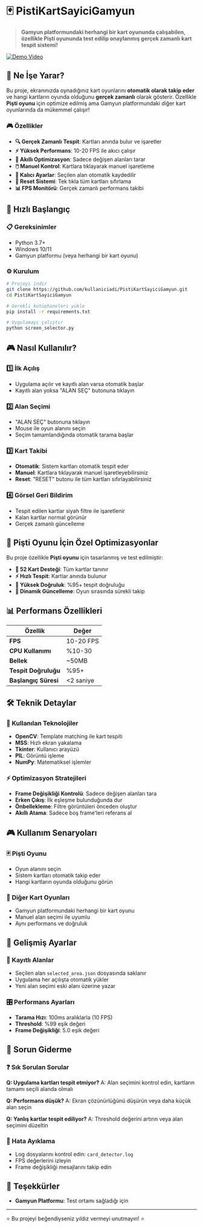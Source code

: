 # 🃏 PistiKartSayiciGamyun

> **Gamyun platformundaki herhangi bir kart oyununda çalışabilen, özellikle Pişti oyununda test edilip onaylanmış gerçek zamanlı kart tespit sistemi!**

[![Demo Video](https://img.youtube.com/vi/8uWLg-X3T3s/0.jpg)](https://youtu.be/8uWLg-X3T3s)

## 🎯 Ne İşe Yarar?

Bu proje, ekranınızda oynadığınız kart oyunlarını **otomatik olarak takip eder** ve hangi kartların oyunda olduğunu **gerçek zamanlı** olarak gösterir. Özellikle **Pişti oyunu** için optimize edilmiş ama Gamyun platformundaki diğer kart oyunlarında da mükemmel çalışır!

### 🎮 Özellikler

- **🔍 Gerçek Zamanlı Tespit**: Kartları anında bulur ve işaretler
- **⚡ Yüksek Performans**: 10-20 FPS ile akıcı çalışır
- **🎯 Akıllı Optimizasyon**: Sadece değişen alanları tarar
- **🖱️ Manuel Kontrol**: Kartlara tıklayarak manuel işaretleme
- **💾 Kalıcı Ayarlar**: Seçilen alan otomatik kaydedilir
- **🔄 Reset Sistemi**: Tek tıkla tüm kartları sıfırlama
- **📊 FPS Monitörü**: Gerçek zamanlı performans takibi

## 🚀 Hızlı Başlangıç

### 📋 Gereksinimler
- Python 3.7+
- Windows 10/11
- Gamyun platformu (veya herhangi bir kart oyunu)

### ⚙️ Kurulum

```bash
# Projeyi indir
git clone https://github.com/kullaniciadi/PistiKartSayiciGamyun.git
cd PistiKartSayiciGamyun

# Gerekli kütüphaneleri yükle
pip install -r requirements.txt

# Uygulamayı çalıştır
python screen_selector.py
```

## 🎮 Nasıl Kullanılır?

### 1️⃣ **İlk Açılış**
- Uygulama açılır ve kayıtlı alan varsa otomatik başlar
- Kayıtlı alan yoksa "ALAN SEÇ" butonuna tıklayın

### 2️⃣ **Alan Seçimi**
- "ALAN SEÇ" butonuna tıklayın
- Mouse ile oyun alanını seçin
- Seçim tamamlandığında otomatik tarama başlar

### 3️⃣ **Kart Takibi**
- **Otomatik**: Sistem kartları otomatik tespit eder
- **Manuel**: Kartlara tıklayarak manuel işaretleyebilirsiniz
- **Reset**: "RESET" butonu ile tüm kartları sıfırlayabilirsiniz

### 4️⃣ **Görsel Geri Bildirim**
- Tespit edilen kartlar siyah filtre ile işaretlenir
- Kalan kartlar normal görünür
- Gerçek zamanlı güncelleme

## 🎯 Pişti Oyunu İçin Özel Optimizasyonlar

Bu proje özellikle **Pişti oyunu** için tasarlanmış ve test edilmiştir:

- **🎴 52 Kart Desteği**: Tüm kartlar tanınır
- **⚡ Hızlı Tespit**: Kartlar anında bulunur
- **🎯 Yüksek Doğruluk**: %95+ tespit doğruluğu
- **🔄 Dinamik Güncelleme**: Oyun sırasında sürekli takip

## 📊 Performans Özellikleri

| Özellik | Değer |
|---------|-------|
| **FPS** | 10-20 FPS |
| **CPU Kullanımı** | %10-30 |
| **Bellek** | ~50MB |
| **Tespit Doğruluğu** | %95+ |
| **Başlangıç Süresi** | <2 saniye |

## 🛠️ Teknik Detaylar

### 🔧 Kullanılan Teknolojiler
- **OpenCV**: Template matching ile kart tespiti
- **MSS**: Hızlı ekran yakalama
- **Tkinter**: Kullanıcı arayüzü
- **PIL**: Görüntü işleme
- **NumPy**: Matematiksel işlemler

### ⚡ Optimizasyon Stratejileri
- **Frame Değişikliği Kontrolü**: Sadece değişen alanları tara
- **Erken Çıkış**: İlk eşleşme bulunduğunda dur
- **Önbellekleme**: Filtre görüntüleri önceden oluştur
- **Akıllı Atama**: Sadece boş frame'leri referans al

## 🎮 Kullanım Senaryoları

### 🃏 Pişti Oyunu
- Oyun alanını seçin
- Sistem kartları otomatik takip eder
- Hangi kartların oyunda olduğunu görün

### 🎴 Diğer Kart Oyunları
- Gamyun platformundaki herhangi bir kart oyunu
- Manuel alan seçimi ile uyumlu
- Aynı performans ve doğruluk

## 🔧 Gelişmiş Ayarlar

### 📁 Kayıtlı Alanlar
- Seçilen alan `selected_area.json` dosyasında saklanır
- Uygulama her açılışta otomatik yükler
- Yeni alan seçimi eski alanı üzerine yazar

### 🎛️ Performans Ayarları
- **Tarama Hızı**: 100ms aralıklarla (10 FPS)
- **Threshold**: %99 eşik değeri
- **Frame Değişikliği**: 5.0 eşik değeri

## 🐛 Sorun Giderme

### ❓ Sık Sorulan Sorular

**Q: Uygulama kartları tespit etmiyor?**
A: Alan seçimini kontrol edin, kartların tamamı seçili alanda olmalı

**Q: Performans düşük?**
A: Ekran çözünürlüğünü düşürün veya daha küçük alan seçin

**Q: Yanlış kartlar tespit ediliyor?**
A: Threshold değerini artırın veya alan seçimini düzeltin

### 🔧 Hata Ayıklama
- Log dosyalarını kontrol edin: `card_detector.log`
- FPS değerlerini izleyin
- Frame değişikliği mesajlarını takip edin


## 🙏 Teşekkürler

- **Gamyun Platformu**: Test ortamı sağladığı için


---

⭐ Bu projeyi beğendiyseniz yıldız vermeyi unutmayın! ⭐